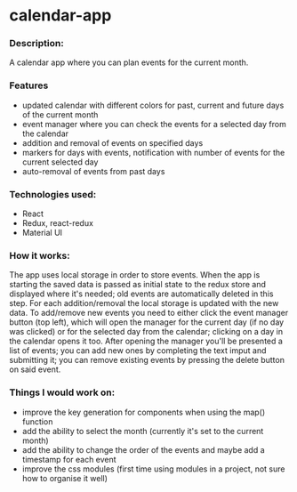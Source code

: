 # calendar-app
### Description:
A calendar app where you can plan events for the current month.
### Features
- updated calendar with different colors for past, current and future days of the current month
- event manager where you can check the events for a selected day from the calendar
- addition and removal of events on specified days
- markers for days with events, notification with number of events for the current selected day
- auto-removal of events from past days
### Technologies used:
- React
- Redux, react-redux
- Material UI
### How it works:
The app uses local storage in order to store events. When the app is starting the saved data is passed as initial state to the redux store and displayed where it's needed; old events are automatically deleted in this step. For each addition/removal the local storage is updated with the new data.
To add/remove new events you need to either click the event manager button (top left), which will open the manager for the current day (if no day was clicked) or for the selected day from the calendar; clicking on a day in the calendar opens it too. After opening the manager you'll be presented a list of events; you can add new ones by completing the text imput and submitting it; you can remove existing events by pressing the delete button on said event.
### Things I would work on:
- improve the key generation for components when using the map() function
- add the ability to select the month (currently it's set to the current month)
- add the ability to change the order of the events and maybe add a timestamp for each event
- improve the css modules (first time using modules in a project, not sure how to organise it well)
